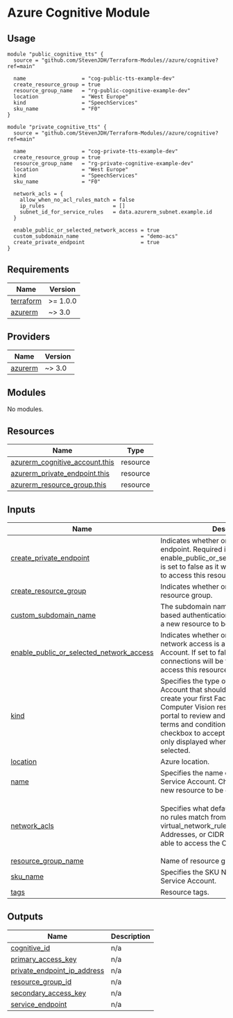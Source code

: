 # Azure Cognitive Module

## Usage

```hcl
module "public_cognitive_tts" {
  source = "github.com/StevenJDH/Terraform-Modules//azure/cognitive?ref=main"

  name                  = "cog-public-tts-example-dev"
  create_resource_group = true
  resource_group_name   = "rg-public-cognitive-example-dev"
  location              = "West Europe"
  kind                  = "SpeechServices"
  sku_name              = "F0"
}

module "private_cognitive_tts" {
  source = "github.com/StevenJDH/Terraform-Modules//azure/cognitive?ref=main"

  name                  = "cog-private-tts-example-dev"
  create_resource_group = true
  resource_group_name   = "rg-private-cognitive-example-dev"
  location              = "West Europe"
  kind                  = "SpeechServices"
  sku_name              = "F0"

  network_acls = {
    allow_when_no_acl_rules_match = false
    ip_rules                      = []
    subnet_id_for_service_rules   = data.azurerm_subnet.example.id
  }
  
  enable_public_or_selected_network_access = true
  custom_subdomain_name                    = "demo-acs"
  create_private_endpoint                  = true
}
```

<!-- BEGIN_TF_DOCS -->
## Requirements

| Name | Version |
|------|---------|
| <a name="requirement_terraform"></a> [terraform](#requirement\_terraform) | >= 1.0.0 |
| <a name="requirement_azurerm"></a> [azurerm](#requirement\_azurerm) | ~> 3.0 |

## Providers

| Name | Version |
|------|---------|
| <a name="provider_azurerm"></a> [azurerm](#provider\_azurerm) | ~> 3.0 |

## Modules

No modules.

## Resources

| Name | Type |
|------|------|
| [azurerm_cognitive_account.this](https://registry.terraform.io/providers/hashicorp/azurerm/latest/docs/resources/cognitive_account) | resource |
| [azurerm_private_endpoint.this](https://registry.terraform.io/providers/hashicorp/azurerm/latest/docs/resources/private_endpoint) | resource |
| [azurerm_resource_group.this](https://registry.terraform.io/providers/hashicorp/azurerm/latest/docs/resources/resource_group) | resource |

## Inputs

| Name | Description | Type | Default | Required |
|------|-------------|------|---------|:--------:|
| <a name="input_create_private_endpoint"></a> [create\_private\_endpoint](#input\_create\_private\_endpoint) | Indicates whether or not to create a private endpoint. Required if enable\_public\_or\_selected\_network\_access is set to false as it will be the exclusive way to access this resource. | `bool` | `false` | no |
| <a name="input_create_resource_group"></a> [create\_resource\_group](#input\_create\_resource\_group) | Indicates whether or not to create a resource group. | `bool` | `true` | no |
| <a name="input_custom_subdomain_name"></a> [custom\_subdomain\_name](#input\_custom\_subdomain\_name) | The subdomain name used for token-based authentication. Changing this forces a new resource to be created. | `string` | `null` | no |
| <a name="input_enable_public_or_selected_network_access"></a> [enable\_public\_or\_selected\_network\_access](#input\_enable\_public\_or\_selected\_network\_access) | Indicates whether or not public or selected network access is allowed for the Cognitive Account. If set to false, private endpoint connections will be the exclusive way to access this resource. | `bool` | `true` | no |
| <a name="input_kind"></a> [kind](#input\_kind) | Specifies the type of Cognitive Service Account that should be created. You must create your first Face, Text Analytics, or Computer Vision resources from the Azure portal to review and acknowledge the terms and conditions. In Azure Portal, the checkbox to accept terms and conditions is only displayed when a US region is selected. | `string` | n/a | yes |
| <a name="input_location"></a> [location](#input\_location) | Azure location. | `string` | n/a | yes |
| <a name="input_name"></a> [name](#input\_name) | Specifies the name of the Cognitive Service Account. Changing this forces a new resource to be created. | `string` | n/a | yes |
| <a name="input_network_acls"></a> [network\_acls](#input\_network\_acls) | Specifies what default action to use when no rules match from ip\_rules / virtual\_network\_rules, and One or more IP Addresses, or CIDR Blocks which should be able to access the Cognitive Account. | <pre>object({<br>    allow_when_no_acl_rules_match = bool,<br>    ip_rules                      = list(string),<br>    subnet_id_for_service_rules   = optional(string)<br>  })</pre> | `null` | no |
| <a name="input_resource_group_name"></a> [resource\_group\_name](#input\_resource\_group\_name) | Name of resource group. | `string` | n/a | yes |
| <a name="input_sku_name"></a> [sku\_name](#input\_sku\_name) | Specifies the SKU Name for this Cognitive Service Account. | `string` | `"F0"` | no |
| <a name="input_tags"></a> [tags](#input\_tags) | Resource tags. | `map(string)` | `null` | no |

## Outputs

| Name | Description |
|------|-------------|
| <a name="output_cognitive_id"></a> [cognitive\_id](#output\_cognitive\_id) | n/a |
| <a name="output_primary_access_key"></a> [primary\_access\_key](#output\_primary\_access\_key) | n/a |
| <a name="output_private_endpoint_ip_address"></a> [private\_endpoint\_ip\_address](#output\_private\_endpoint\_ip\_address) | n/a |
| <a name="output_resource_group_id"></a> [resource\_group\_id](#output\_resource\_group\_id) | n/a |
| <a name="output_secondary_access_key"></a> [secondary\_access\_key](#output\_secondary\_access\_key) | n/a |
| <a name="output_service_endpoint"></a> [service\_endpoint](#output\_service\_endpoint) | n/a |
<!-- END_TF_DOCS -->